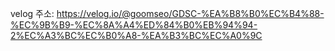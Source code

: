 velog 주소: https://velog.io/@goomseo/GDSC-%EA%B8%B0%EC%B4%88-%EC%9B%B9-%EC%8A%A4%ED%84%B0%EB%94%94-2%EC%A3%BC%EC%B0%A8-%EA%B3%BC%EC%A0%9C
